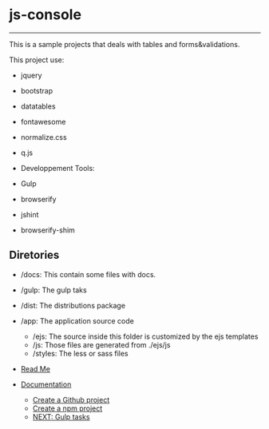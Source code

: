 # js-console
------------

This is a sample projects that deals with tables and forms&validations.


This project use:

* jquery
* bootstrap
* datatables
* fontawesome
* normalize.css
* q.js


* Developpement Tools:
 * Gulp
 * browserify
 * jshint 
 * browserify-shim


## Diretories
* /docs: This contain some files with docs.
* /gulp: The gulp taks
* /dist: The distributions package
* /app: The application source code
  * /ejs: The source inside this folder is customized by the ejs templates
  * /js:  Those files are generated from ./ejs/js
  * /styles: The less or sass files

* [Read Me](/readme.md)
* [Documentation](/docs/readme.md)
  * [Create a Github project](/docs/create-project.md)
  * [Create a npm project](/docs/npm-instalation.md)
  * [NEXT: Gulp tasks](/docs/gulp.md)

